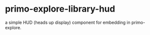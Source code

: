 # primo-explore-library-hud
a simple HUD (heads up display) component for embedding in primo-explore.
